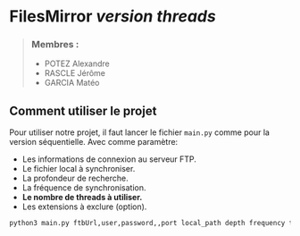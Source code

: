 # FilesMirror *version threads*

<!-- membres ici -->
> ### **Membres :** 
> - POTEZ Alexandre
> - RASCLE Jérôme
> - GARCIA Matéo

## Comment utiliser le projet

Pour utiliser notre projet, il faut lancer le fichier `main.py` comme pour la version séquentielle. Avec comme paramètre:
- Les informations de connexion au serveur FTP.
- Le fichier local à synchroniser.
- La profondeur de recherche.
- La fréquence de synchronisation.
- **Le nombre de threads à utiliser.**
- Les extensions à exclure (option).

```bash
python3 main.py ftbUrl,user,password,,port local_path depth frequency threads [extensions]
```
